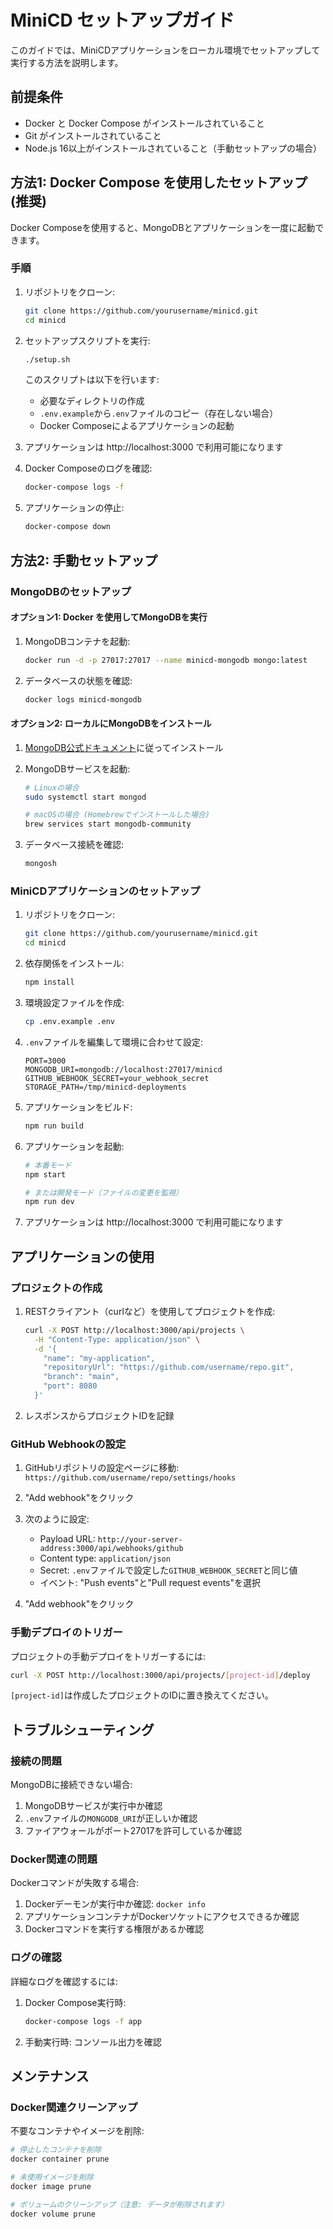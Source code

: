 # MiniCD セットアップガイド

このガイドでは、MiniCDアプリケーションをローカル環境でセットアップして実行する方法を説明します。

## 前提条件

- Docker と Docker Compose がインストールされていること
- Git がインストールされていること
- Node.js 16以上がインストールされていること（手動セットアップの場合）

## 方法1: Docker Compose を使用したセットアップ (推奨)

Docker Composeを使用すると、MongoDBとアプリケーションを一度に起動できます。

### 手順

1. リポジトリをクローン:
   ```bash
   git clone https://github.com/yourusername/minicd.git
   cd minicd
   ```

2. セットアップスクリプトを実行:
   ```bash
   ./setup.sh
   ```
   
   このスクリプトは以下を行います:
   - 必要なディレクトリの作成
   - `.env.example`から`.env`ファイルのコピー（存在しない場合）
   - Docker Composeによるアプリケーションの起動

3. アプリケーションは http://localhost:3000 で利用可能になります

4. Docker Composeのログを確認:
   ```bash
   docker-compose logs -f
   ```

5. アプリケーションの停止:
   ```bash
   docker-compose down
   ```

## 方法2: 手動セットアップ

### MongoDBのセットアップ

#### オプション1: Docker を使用してMongoDBを実行

1. MongoDBコンテナを起動:
   ```bash
   docker run -d -p 27017:27017 --name minicd-mongodb mongo:latest
   ```

2. データベースの状態を確認:
   ```bash
   docker logs minicd-mongodb
   ```

#### オプション2: ローカルにMongoDBをインストール

1. [MongoDB公式ドキュメント](https://docs.mongodb.com/manual/installation/)に従ってインストール

2. MongoDBサービスを起動:
   ```bash
   # Linuxの場合
   sudo systemctl start mongod
   
   # macOSの場合 (Homebrewでインストールした場合)
   brew services start mongodb-community
   ```

3. データベース接続を確認:
   ```bash
   mongosh
   ```

### MiniCDアプリケーションのセットアップ

1. リポジトリをクローン:
   ```bash
   git clone https://github.com/yourusername/minicd.git
   cd minicd
   ```

2. 依存関係をインストール:
   ```bash
   npm install
   ```

3. 環境設定ファイルを作成:
   ```bash
   cp .env.example .env
   ```

4. `.env`ファイルを編集して環境に合わせて設定:
   ```
   PORT=3000
   MONGODB_URI=mongodb://localhost:27017/minicd
   GITHUB_WEBHOOK_SECRET=your_webhook_secret
   STORAGE_PATH=/tmp/minicd-deployments
   ```

5. アプリケーションをビルド:
   ```bash
   npm run build
   ```

6. アプリケーションを起動:
   ```bash
   # 本番モード
   npm start
   
   # または開発モード（ファイルの変更を監視）
   npm run dev
   ```

7. アプリケーションは http://localhost:3000 で利用可能になります

## アプリケーションの使用

### プロジェクトの作成

1. RESTクライアント（curlなど）を使用してプロジェクトを作成:
   ```bash
   curl -X POST http://localhost:3000/api/projects \
     -H "Content-Type: application/json" \
     -d '{
       "name": "my-application",
       "repositoryUrl": "https://github.com/username/repo.git",
       "branch": "main",
       "port": 8080
     }'
   ```

2. レスポンスからプロジェクトIDを記録

### GitHub Webhookの設定

1. GitHubリポジトリの設定ページに移動:
   `https://github.com/username/repo/settings/hooks`

2. "Add webhook"をクリック

3. 次のように設定:
   - Payload URL: `http://your-server-address:3000/api/webhooks/github`
   - Content type: `application/json`
   - Secret: `.env`ファイルで設定した`GITHUB_WEBHOOK_SECRET`と同じ値
   - イベント: "Push events"と"Pull request events"を選択

4. "Add webhook"をクリック

### 手動デプロイのトリガー

プロジェクトの手動デプロイをトリガーするには:
```bash
curl -X POST http://localhost:3000/api/projects/[project-id]/deploy
```

`[project-id]`は作成したプロジェクトのIDに置き換えてください。

## トラブルシューティング

### 接続の問題

MongoDBに接続できない場合:

1. MongoDBサービスが実行中か確認
2. `.env`ファイルの`MONGODB_URI`が正しいか確認
3. ファイアウォールがポート27017を許可しているか確認

### Docker関連の問題

Dockerコマンドが失敗する場合:

1. Dockerデーモンが実行中か確認: `docker info`
2. アプリケーションコンテナがDockerソケットにアクセスできるか確認
3. Dockerコマンドを実行する権限があるか確認

### ログの確認

詳細なログを確認するには:

1. Docker Compose実行時:
   ```bash
   docker-compose logs -f app
   ```

2. 手動実行時: コンソール出力を確認

## メンテナンス

### Docker関連クリーンアップ

不要なコンテナやイメージを削除:
```bash
# 停止したコンテナを削除
docker container prune

# 未使用イメージを削除
docker image prune

# ボリュームのクリーンアップ（注意: データが削除されます）
docker volume prune
```